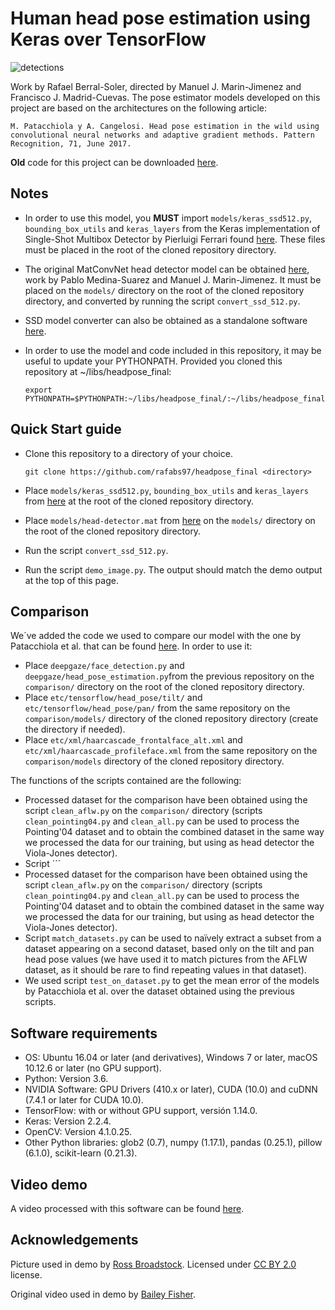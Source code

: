 Human head pose estimation using Keras over TensorFlow
======================================================
![detections](https://github.com/rafabs97/headpose_final/blob/master/sample_detecions.png)

Work by Rafael Berral-Soler, directed by Manuel J. Marin-Jimenez and Francisco J. Madrid-Cuevas. 
The pose estimator models developed on this project are based on the architectures on the following article:

```
M. Patacchiola y A. Cangelosi. Head pose estimation in the wild using convolutional neural networks and adaptive gradient methods. Pattern Recognition, 71, June 2017.
```

**Old** code for this project can be downloaded [here](https://www.dropbox.com/s/7s4tpcm3jx4ke33/headpose_final.zip?dl=1).

## Notes
* In order to use this model, you **MUST** import ```models/keras_ssd512.py```, ```bounding_box_utils``` and ```keras_layers``` from the Keras implementation of Single-Shot Multibox Detector by Pierluigi Ferrari found [here](https://github.com/pierluigiferrari/ssd_keras). These files must be placed in the root of the cloned repository directory.
* The original MatConvNet head detector model can be obtained [here](https://github.com/AVAuco/ssd_people), work by Pablo Medina-Suarez and Manuel J. Marin-Jimenez. It must be placed on the ``models/`` directory on the root of the cloned repository directory, and converted by running the script ``convert_ssd_512.py``.
* SSD model converter can also be obtained as a standalone software [here](https://github.com/AVAuco/ssd_people_keras).
* In order to use the model and code included in this repository, it may be useful to update your PYTHONPATH. Provided you cloned this repository at ~/libs/headpose_final:

  ```
  export PYTHONPATH=$PYTHONPATH:~/libs/headpose_final/:~/libs/headpose_final/models/
  ```

## Quick Start guide
* Clone this repository to a directory of your choice.

  ```
  git clone https://github.com/rafabs97/headpose_final <directory>
  ```
* Place ```models/keras_ssd512.py```, ```bounding_box_utils``` and ```keras_layers``` from [here](https://github.com/pierluigiferrari/ssd_keras) at the root of the cloned repository directory.
* Place ```models/head-detector.mat``` from [here](https://github.com/AVAuco/ssd_people) on the ``models/`` directory on the root of the cloned repository directory.
* Run the script  ``convert_ssd_512.py``.
* Run the script ``demo_image.py``. The output should match the demo output at the top of this page.

## Comparison

We´ve added the code we used to compare our model with the one by Patacchiola et al. that can be found [here](https://github.com/mpatacchiola/deepgaze). In order to use it:

* Place ```deepgaze/face_detection.py``` and ```deepgaze/head_pose_estimation.py```from the previous repository on the ``comparison/`` directory on the root of the cloned repository directory.
* Place ```etc/tensorflow/head_pose/tilt/``` and ```etc/tensorflow/head_pose/pan/``` from the same repository on the ``comparison/models/`` directory of the cloned repository directory (create the directory if needed).
* Place ```etc/xml/haarcascade_frontalface_alt.xml``` and ```etc/xml/haarcascade_profileface.xml``` from the same repository on the ``comparison/models`` directory of the cloned repository directory.

The functions of the scripts contained are the following: 

* Processed dataset for the comparison have been obtained using the script ``clean_aflw.py`` on the ``comparison/`` directory (scripts ``clean_pointing04.py`` and ``clean_all.py`` can be used to process the Pointing'04 dataset and to obtain the combined dataset in the same way we processed the data for our training, but using as head detector the Viola-Jones detector).
* Script ´´´
* Processed dataset for the comparison have been obtained using the script ``clean_aflw.py`` on the ``comparison/`` directory (scripts ``clean_pointing04.py`` and ``clean_all.py`` can be used to process the Pointing'04 dataset and to obtain the combined dataset in the same way we processed the data for our training, but using as head detector the Viola-Jones detector).
* Script ``match_datasets.py`` can be used to naïvely extract a subset from a dataset appearing on a second dataset, based only on the tilt and pan head pose values (we have used it to match pictures from the AFLW dataset, as it should be rare to find repeating values in that dataset). 
* We used script ``test_on_dataset.py`` to get the mean error of the models by
Patacchiola et al. over the dataset obtained using the previous scripts.

## Software requirements
* OS: Ubuntu 16.04 or later (and derivatives), Windows 7 or later, macOS 10.12.6 or later (no GPU support).
* Python: Version 3.6.
* NVIDIA Software: GPU Drivers (410.x or later), CUDA (10.0) and cuDNN (7.4.1 or later for CUDA 10.0).
* TensorFlow: with or without GPU support, versión 1.14.0.
* Keras: Version 2.2.4.
* OpenCV: Version 4.1.0.25.
* Other Python libraries: glob2 (0.7), numpy (1.17.1), pandas (0.25.1), pillow (6.1.0), scikit-learn (0.21.3).

## Video demo

A video processed with this software can be found [here](https://youtu.be/sMPB2xXe8eY).

## Acknowledgements
Picture used in demo by [Ross Broadstock](https://www.flickr.com/people/figurepainting/). Licensed under [CC BY 2.0](https://creativecommons.org/licenses/by/2.0/) license.

Original video used in demo by [Bailey Fisher](https://www.youtube.com/channel/UCFBrplvSu0C16ThC11_OoCg).
